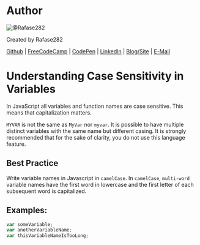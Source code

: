 # Author
![@Rafase282](https://avatars0.githubusercontent.com/Rafase282?&s=128)

Created by Rafase282

[Github](https://github.com/Rafase282) | [FreeCodeCamp](http://www.freecodecamp.com/rafase282) | [CodePen](http://codepen.io/Rafase282/) | [LinkedIn](https://www.linkedin.com/in/rafase282) | [Blog/Site](https://rafase282.wordpress.com/) | [E-Mail](mailto:rafase282@gmail.com)

# Understanding Case Sensitivity in Variables
In JavaScript all variables and function names are case sensitive. This means that capitalization matters.

`MYVAR` is not the same as `MyVar` nor `myvar`. It is possible to have multiple distinct variables with the same name but different casing. It is strongly recommended that for the sake of clarity, you do not use this language feature.

## Best Practice
Write variable names in Javascript in `camelCase`. In `camelCase`, `multi-word` variable names have the first word in lowercase and the first letter of each subsequent word is capitalized.

## Examples:

```js
var someVariable;
var anotherVariableName;
var thisVariableNameIsTooLong;
```
